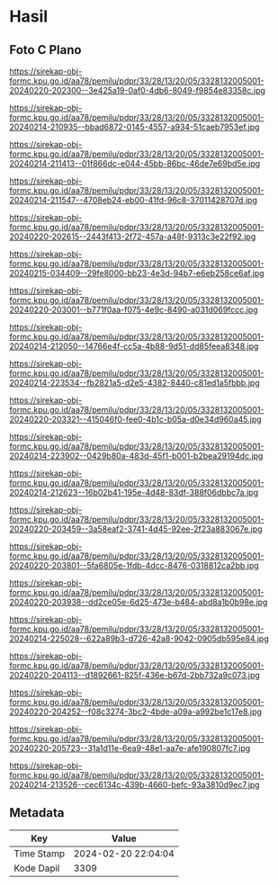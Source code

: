 # Hasil

## Foto C Plano

https://sirekap-obj-formc.kpu.go.id/aa78/pemilu/pdpr/33/28/13/20/05/3328132005001-20240220-202300--3e425a19-0af0-4db6-8049-f9854e83358c.jpg

https://sirekap-obj-formc.kpu.go.id/aa78/pemilu/pdpr/33/28/13/20/05/3328132005001-20240214-210935--bbad6872-0145-4557-a934-51caeb7953ef.jpg

https://sirekap-obj-formc.kpu.go.id/aa78/pemilu/pdpr/33/28/13/20/05/3328132005001-20240214-211413--01f866dc-e044-45bb-86bc-46de7e69bd5e.jpg

https://sirekap-obj-formc.kpu.go.id/aa78/pemilu/pdpr/33/28/13/20/05/3328132005001-20240214-211547--4708eb24-eb00-41fd-96c8-37011428707d.jpg

https://sirekap-obj-formc.kpu.go.id/aa78/pemilu/pdpr/33/28/13/20/05/3328132005001-20240220-202615--2443f413-2f72-457a-a48f-9313c3e22f92.jpg

https://sirekap-obj-formc.kpu.go.id/aa78/pemilu/pdpr/33/28/13/20/05/3328132005001-20240215-034409--29fe8000-bb23-4e3d-94b7-e6eb258ce6af.jpg

https://sirekap-obj-formc.kpu.go.id/aa78/pemilu/pdpr/33/28/13/20/05/3328132005001-20240220-203001--b771f0aa-f075-4e9c-8490-a031d069fccc.jpg

https://sirekap-obj-formc.kpu.go.id/aa78/pemilu/pdpr/33/28/13/20/05/3328132005001-20240214-212050--14766e4f-cc5a-4b88-9d51-dd85feea8348.jpg

https://sirekap-obj-formc.kpu.go.id/aa78/pemilu/pdpr/33/28/13/20/05/3328132005001-20240214-223534--fb2821a5-d2e5-4382-8440-c81ed1a5fbbb.jpg

https://sirekap-obj-formc.kpu.go.id/aa78/pemilu/pdpr/33/28/13/20/05/3328132005001-20240220-203321--415046f0-fee0-4b1c-b05a-d0e34d960a45.jpg

https://sirekap-obj-formc.kpu.go.id/aa78/pemilu/pdpr/33/28/13/20/05/3328132005001-20240214-223902--0429b80a-483d-45f1-b001-b2bea29194dc.jpg

https://sirekap-obj-formc.kpu.go.id/aa78/pemilu/pdpr/33/28/13/20/05/3328132005001-20240214-212623--16b02b41-195e-4d48-83df-388f06dbbc7a.jpg

https://sirekap-obj-formc.kpu.go.id/aa78/pemilu/pdpr/33/28/13/20/05/3328132005001-20240220-203459--3a58eaf2-3741-4d45-92ee-2f23a883067e.jpg

https://sirekap-obj-formc.kpu.go.id/aa78/pemilu/pdpr/33/28/13/20/05/3328132005001-20240220-203801--5fa6805e-1fdb-4dcc-8476-0318812ca2bb.jpg

https://sirekap-obj-formc.kpu.go.id/aa78/pemilu/pdpr/33/28/13/20/05/3328132005001-20240220-203938--dd2ce05e-6d25-473e-b484-abd8a1b0b98e.jpg

https://sirekap-obj-formc.kpu.go.id/aa78/pemilu/pdpr/33/28/13/20/05/3328132005001-20240214-225028--622a89b3-d726-42a8-9042-0905db595e84.jpg

https://sirekap-obj-formc.kpu.go.id/aa78/pemilu/pdpr/33/28/13/20/05/3328132005001-20240220-204113--d1892661-825f-436e-b67d-2bb732a9c073.jpg

https://sirekap-obj-formc.kpu.go.id/aa78/pemilu/pdpr/33/28/13/20/05/3328132005001-20240220-204252--f08c3274-3bc2-4bde-a09a-a992be1c17e8.jpg

https://sirekap-obj-formc.kpu.go.id/aa78/pemilu/pdpr/33/28/13/20/05/3328132005001-20240220-205723--31a1d11e-6ea9-48e1-aa7e-afe190807fc7.jpg

https://sirekap-obj-formc.kpu.go.id/aa78/pemilu/pdpr/33/28/13/20/05/3328132005001-20240214-213526--cec6134c-439b-4660-befc-93a3810d9ec7.jpg


## Metadata

| Key        | Value               |
| ---------- | ------------------- |
| Time Stamp | 2024-02-20 22:04:04 |
| Kode Dapil | 3309                |



